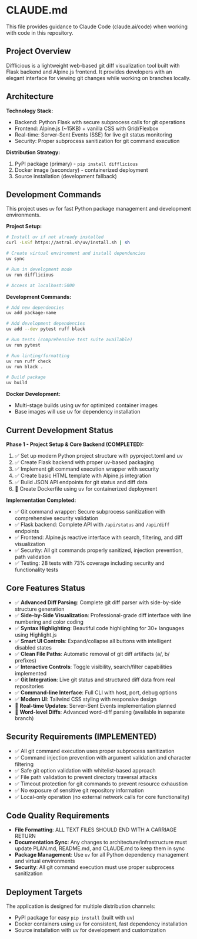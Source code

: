 # CLAUDE.md

This file provides guidance to Claude Code (claude.ai/code) when working with code in this repository.

## Project Overview

Difflicious is a lightweight web-based git diff visualization tool built with Flask backend and Alpine.js frontend. It provides developers with an elegant interface for viewing git changes while working on branches locally.

## Architecture

**Technology Stack:**
- Backend: Python Flask with secure subprocess calls for git operations
- Frontend: Alpine.js (~15KB) + vanilla CSS with Grid/Flexbox
- Real-time: Server-Sent Events (SSE) for live git status monitoring
- Security: Proper subprocess sanitization for git command execution

**Distribution Strategy:**
1. PyPI package (primary) - `pip install difflicious`
2. Docker image (secondary) - containerized deployment  
3. Source installation (development fallback)

## Development Commands

This project uses `uv` for fast Python package management and development environments.

**Project Setup:**
```bash
# Install uv if not already installed
curl -LsSf https://astral.sh/uv/install.sh | sh

# Create virtual environment and install dependencies
uv sync

# Run in development mode
uv run difflicious

# Access at localhost:5000
```

**Development Commands:**
```bash
# Add new dependencies
uv add package-name

# Add development dependencies
uv add --dev pytest ruff black

# Run tests (comprehensive test suite available)
uv run pytest

# Run linting/formatting
uv run ruff check
uv run black .

# Build package
uv build
```

**Docker Development:**
- Multi-stage builds using uv for optimized container images
- Base images will use uv for dependency installation

## Current Development Status

**Phase 1 - Project Setup & Core Backend (COMPLETED):**
1. ✅ Set up modern Python project structure with pyproject.toml and uv
2. ✅ Create Flask backend with proper uv-based packaging
3. ✅ Implement git command execution wrapper with security
4. ✅ Create basic HTML template with Alpine.js integration
5. ✅ Build JSON API endpoints for git status and diff data
6. 🚧 Create Dockerfile using uv for containerized deployment

**Implementation Completed:**
- ✅ Git command wrapper: Secure subprocess sanitization with comprehensive security validation
- ✅ Flask backend: Complete API with `/api/status` and `/api/diff` endpoints
- ✅ Frontend: Alpine.js reactive interface with search, filtering, and diff visualization
- ✅ Security: All git commands properly sanitized, injection prevention, path validation
- ✅ Testing: 28 tests with 73% coverage including security and functionality tests

## Core Features Status

- ✅ **Advanced Diff Parsing**: Complete git diff parser with side-by-side structure generation
- ✅ **Side-by-Side Visualization**: Professional-grade diff interface with line numbering and color coding
- ✅ **Syntax Highlighting**: Beautiful code highlighting for 30+ languages using Highlight.js
- ✅ **Smart UI Controls**: Expand/collapse all buttons with intelligent disabled states
- ✅ **Clean File Paths**: Automatic removal of git diff artifacts (a/, b/ prefixes)
- ✅ **Interactive Controls**: Toggle visibility, search/filter capabilities implemented
- ✅ **Git Integration**: Live git status and structured diff data from real repositories
- ✅ **Command-line Interface**: Full CLI with host, port, debug options
- ✅ **Modern UI**: Tailwind CSS styling with responsive design
- 🚧 **Real-time Updates**: Server-Sent Events implementation planned
- 🚧 **Word-level Diffs**: Advanced word-diff parsing (available in separate branch)

## Security Requirements (IMPLEMENTED)

- ✅ All git command execution uses proper subprocess sanitization
- ✅ Command injection prevention with argument validation and character filtering
- ✅ Safe git option validation with whitelist-based approach
- ✅ File path validation to prevent directory traversal attacks
- ✅ Timeout protection for git commands to prevent resource exhaustion
- ✅ No exposure of sensitive git repository information
- ✅ Local-only operation (no external network calls for core functionality)

## Code Quality Requirements

- **File Formatting**: ALL TEXT FILES SHOULD END WITH A CARRIAGE RETURN
- **Documentation Sync**: Any changes to architecture/infrastructure must update PLAN.md, README.md, and CLAUDE.md to keep them in sync
- **Package Management**: Use `uv` for all Python dependency management and virtual environments
- **Security**: All git command execution must use proper subprocess sanitization

## Deployment Targets

The application is designed for multiple distribution channels:
- PyPI package for easy `pip install` (built with uv)
- Docker containers using uv for consistent, fast dependency installation
- Source installation with uv for development and customization
